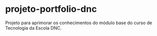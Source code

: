 # projeto-portfolio-dnc
Projeto para aprimorar os conhecimentos do módulo base do curso de Tecnologia da Escola DNC.
